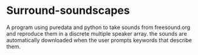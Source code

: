 # Surround-soundscapes

A program using puredata and python to take sounds from freesound.org and reproduce them in a discrete multiple speaker array.
the sounds are automatically downloaded when the user prompts keywords that describe them. 
